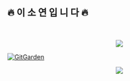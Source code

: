 ## 🔥 이 소 연 입 니 다 🔥 ##



<br>
<p align="center" >
   <a href="https://solved.ac/red426">
    <img src="http://mazassumnida.wtf/api/v2/generate_badge?boj=red426">
  </a>
</p>


[![GitGarden](https://gitgarden.marshallku.dev/?user_name=reed426)](https://github.com/marshallku/gitgarden)


<p align="center">
  <a href="https://github.com/devxb/gitanimals" >
    <img src="https://render.gitanimals.org/farms/reed426"/>
  </a>
</p>
